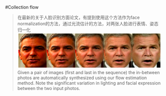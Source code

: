 #Collection flow
> 在最新的关于人脸识别方面论文，有提到使用这个方法作为face normalization的方法，通过光流估计的方法，对两张人脸进行表情、姿态归一化
>![img](image/cflow/cflow_1.png)
Given a pair of images (first and last in the sequence) the in-between photos are automatically synthesized using our flow
estimation method. Note the significant variation in lighting and facial expression between the two input photos.
